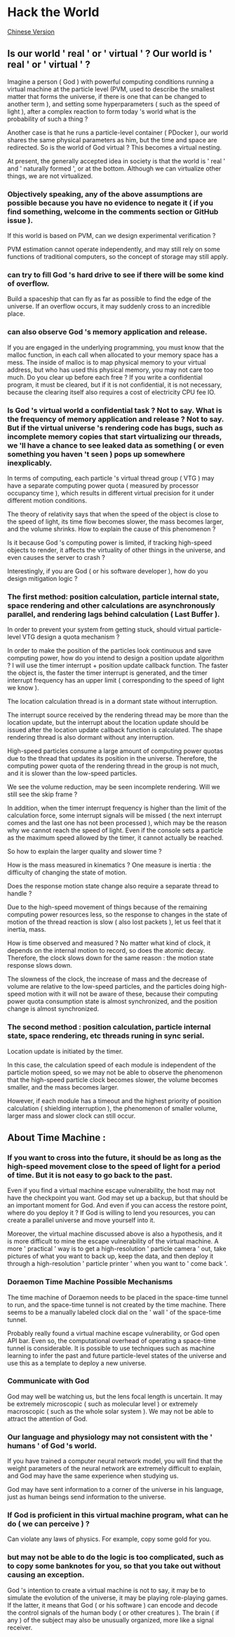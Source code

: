 # Hack the World

[Chinese Version](README-CN.md)

## Is our world ' real ' or ' virtual ' ? Our world is ' real ' or ' virtual ' ? 
 
Imagine a person ( God ) with powerful computing conditions running a virtual machine at the particle level (PVM, used to describe the smallest matter that forms the universe, if there is one that can be changed to another term ), and setting some hyperparameters ( such as the speed of light ), after a complex reaction to form today 's world what is the probability of such a thing ? 
 
Another case is that he runs a particle-level container ( PDocker ), our world shares the same physical parameters as him, but the time and space are redirected. So is the world of God virtual ? This becomes a virtual nesting. 
 
At present, the generally accepted idea in society is that the world is ' real ' and ' naturally formed ', or at the bottom. Although we can virtualize other things, we are not virtualized. 
 
### Objectively speaking, any of the above assumptions are possible because you have no evidence to negate it ( if you find something, welcome in the comments section or GitHub issue ). 
 
If this world is based on PVM, can we design experimental verification ? 
 
PVM estimation cannot operate independently, and may still rely on some functions of traditional computers, so the concept of storage may still apply.

### can try to fill God 's hard drive to see if there will be some kind of overflow.

Build a spaceship that can fly as far as possible to find the edge of the universe. If an overflow occurs, it may suddenly cross to an incredible place. 
 
### can also observe God 's memory application and release. 
 
If you are engaged in the underlying programming, you must know that the malloc function, in each call when allocated to your memory space has a mess. The inside of malloc is to map physical memory to your virtual address, but who has used this physical memory, you may not care too much. Do you clear up before each free ? If you write a confidential program, it must be cleared, but if it is not confidential, it is not necessary, because the clearing itself also requires a cost of electricity CPU fee IO. 
 
### Is God 's virtual world a confidential task ? Not to say. What is the frequency of memory application and release ? Not to say. But if the virtual universe 's rendering code has bugs, such as incomplete memory copies that start virtualizing our threads, we 'll have a chance to see leaked data as something ( or even something you haven 't seen ) pops up somewhere inexplicably.

In terms of computing, each particle 's virtual thread group ( VTG ) may have a separate computing power quota ( measured by processor occupancy time ), which results in different virtual precision for it under different motion conditions. 
 
The theory of relativity says that when the speed of the object is close to the speed of light, its time flow becomes slower, the mass becomes larger, and the volume shrinks. How to explain the cause of this phenomenon ? 
 
Is it because God 's computing power is limited, if tracking high-speed objects to render, it affects the virtuality of other things in the universe, and even causes the server to crash ? 
 
Interestingly, if you are God ( or his software developer ), how do you design mitigation logic ? 
 
### The first method: position calculation, particle internal state, space rendering and other calculations are asynchronously parallel, and rendering lags behind calculation ( Last Buffer ). 
 
In order to prevent your system from getting stuck, should virtual particle-level VTG design a quota mechanism ? 
 
In order to make the position of the particles look continuous and save computing power, how do you intend to design a position update algorithm ? I will use the timer interrupt + position update callback function. The faster the object is, the faster the timer interrupt is generated, and the timer interrupt frequency has an upper limit ( corresponding to the speed of light we know ). 
 
The location calculation thread is in a dormant state without interruption. 
 
The interrupt source received by the rendering thread may be more than the location update, but the interrupt about the location update should be issued after the location update callback function is calculated. The shape rendering thread is also dormant without any interruption.

High-speed particles consume a large amount of computing power quotas due to the thread that updates its position in the universe. Therefore, the computing power quota of the rendering thread in the group is not much, and it is slower than the low-speed particles. 
 
We see the volume reduction, may be seen incomplete rendering. Will we still see the skip frame ? 
 
In addition, when the timer interrupt frequency is higher than the limit of the calculation force, some interrupt signals will be missed ( the next interrupt comes and the last one has not been processed ), which may be the reason why we cannot reach the speed of light. Even if the console sets a particle as the maximum speed allowed by the timer, it cannot actually be reached. 
 
So how to explain the larger quality and slower time ? 
 
How is the mass measured in kinematics ? One measure is inertia : the difficulty of changing the state of motion. 
 
Does the response motion state change also require a separate thread to handle ? 
 
Due to the high-speed movement of things because of the remaining computing power resources less, so the response to changes in the state of motion of the thread reaction is slow ( also lost packets ), let us feel that it inertia, mass. 
 
How is time observed and measured ? No matter what kind of clock, it depends on the internal motion to record, so does the atomic decay. Therefore, the clock slows down for the same reason : the motion state response slows down. 
 
The slowness of the clock, the increase of mass and the decrease of volume are relative to the low-speed particles, and the particles doing high-speed motion with it will not be aware of these, because their computing power quota consumption state is almost synchronized, and the position change is almost synchronized.

### The second method : position calculation, particle internal state, space rendering, etc threads runing in sync serial. 
 
Location update is initiated by the timer. 
 
In this case, the calculation speed of each module is independent of the particle motion speed, so we may not be able to observe the phenomenon that the high-speed particle clock becomes slower, the volume becomes smaller, and the mass becomes larger. 
 
However, if each module has a timeout and the highest priority of position calculation ( shielding interruption ), the phenomenon of smaller volume, larger mass and slower clock can still occur. 
 
## About Time Machine : 
 
### If you want to cross into the future, it should be as long as the high-speed movement close to the speed of light for a period of time. But it is not easy to go back to the past. 
 
Even if you find a virtual machine escape vulnerability, the host may not have the checkpoint you want. God may set up a backup, but that should be an important moment for God. And even if you can access the restore point, where do you deploy it ? If God is willing to lend you resources, you can create a parallel universe and move yourself into it. 
 
Moreover, the virtual machine discussed above is also a hypothesis, and it is more difficult to mine the escape vulnerability of the virtual machine. A more ' practical ' way is to get a high-resolution ' particle camera ' out, take pictures of what you want to back up, keep the data, and then deploy it through a high-resolution ' particle printer ' when you want to ' come back '.

### Doraemon Time Machine Possible Mechanisms 
 
The time machine of Doraemon needs to be placed in the space-time tunnel to run, and the space-time tunnel is not created by the time machine. There seems to be a manually labeled clock dial on the ' wall ' of the space-time tunnel. 
 
Probably really found a virtual machine escape vulnerability, or God open API bar. Even so, the computational overhead of operating a space-time tunnel is considerable. It is possible to use techniques such as machine learning to infer the past and future particle-level states of the universe and use this as a template to deploy a new universe. 
 
### Communicate with God 
 
God may well be watching us, but the lens focal length is uncertain. It may be extremely microscopic ( such as molecular level ) or extremely macroscopic ( such as the whole solar system ). We may not be able to attract the attention of God. 
 
### Our language and physiology may not consistent with the ' humans ' of God 's world. 
 
If you have trained a computer neural network model, you will find that the weight parameters of the neural network are extremely difficult to explain, and God may have the same experience when studying us. 
 
God may have sent information to a corner of the universe in his language, just as human beings send information to the universe. 
 
### If God is proficient in this virtual machine program, what can he do ( we can perceive ) ? 
 
Can violate any laws of physics. For example, copy some gold for you.

### but may not be able to do the logic is too complicated, such as to copy some banknotes for you, so that you take out without causing an exception. 
 
God 's intention to create a virtual machine is not to say, it may be to simulate the evolution of the universe, it may be playing role-playing games. If the latter, it means that God ( or his software ) can encode and decode the control signals of the human body ( or other creatures ). The brain ( if any ) of the subject may also be unusually organized, more like a signal receiver.